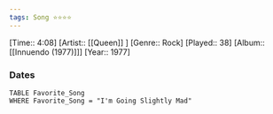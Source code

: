 ```yaml
---
tags: Song ⭐⭐⭐⭐ 
---
```

[Time:: 4:08]
[Artist:: [[Queen]] ]
[Genre:: Rock]
[Played:: 38]
[Album:: [[Innuendo (1977)]]]
[Year:: 1977]
### Dates
````dataview
TABLE Favorite_Song
WHERE Favorite_Song = "I'm Going Slightly Mad"
````